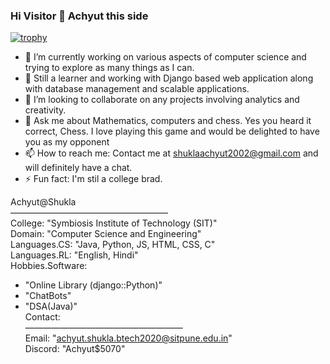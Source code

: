 ### Hi Visitor 👋 Achyut this side

<!--
**Achyut-0705/Achyut-0705** is a ✨ _special_ ✨ repository because its `README.md` (this file) appears on your GitHub profile.

Here are some ideas to get you started: -->

[![trophy](https://github-profile-trophy.vercel.app/?username=Achyut-0705&theme=onedark)](https://github.com/ryo-ma/github-profile-trophy)

- 🔭 I’m currently working on various aspects of computer science and trying to explore as many things as I can.
- 🌱 Still a learner and working with Django based web application along with database management and scalable applications.
- 👯 I’m looking to collaborate on any projects involving analytics and creativity.
- 💬 Ask me about Mathematics, computers and chess. Yes you heard it correct, Chess. I love playing this game and would be delighted to have you as my opponent
- 📫 How to reach me: Contact me at shuklaachyut2002@gmail.com and will definitely have a chat.
- ⚡ Fun fact: I'm stil a college brad.


Achyut@Shukla<br/>
——————————————————<br/>
College: "Symbiosis Institute of Technology (SIT)"<br/>
Domain: "Computer Science and Engineering"<br/>
Languages.CS: "Java, Python, JS, HTML, CSS, C"<br/>
Languages.RL: "English, Hindi"<br/>
Hobbies.Software:<br/>
- "Online Library (django::Python)"<br/>
- "ChatBots"<br/>
- "DSA(Java)"<br/>
Contact: <br/>
——————————————————<br/>
Email: "achyut.shukla.btech2020@sitpune.edu.in"<br/>
Discord: "Achyut$5070"<br/>


